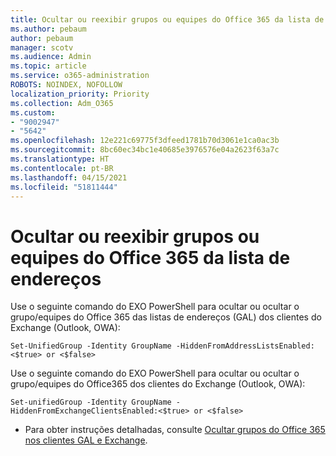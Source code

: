 ```yaml
---
title: Ocultar ou reexibir grupos ou equipes do Office 365 da lista de endereços
ms.author: pebaum
author: pebaum
manager: scotv
ms.audience: Admin
ms.topic: article
ms.service: o365-administration
ROBOTS: NOINDEX, NOFOLLOW
localization_priority: Priority
ms.collection: Adm_O365
ms.custom:
- "9002947"
- "5642"
ms.openlocfilehash: 12e221c69775f3dfeed1781b70d3061e1ca0ac3b
ms.sourcegitcommit: 8bc60ec34bc1e40685e3976576e04a2623f63a7c
ms.translationtype: HT
ms.contentlocale: pt-BR
ms.lasthandoff: 04/15/2021
ms.locfileid: "51811444"
---
```

# <a name="hide-or-un-hide-office-365-groups-or-teams-from-address-list"></a>Ocultar ou reexibir grupos ou equipes do Office 365 da lista de endereços

Use o seguinte comando do EXO PowerShell para ocultar ou ocultar o grupo/equipes do Office 365 das listas de endereços (GAL) dos clientes do Exchange (Outlook, OWA):

`
    Set-UnifiedGroup -Identity GroupName -HiddenFromAddressListsEnabled:<$true> or <$false>
`

Use o seguinte comando do EXO PowerShell para ocultar ou ocultar o grupo/equipes do Office365 dos clientes do Exchange (Outlook, OWA):

`
    Set-unifiedGroup -Identity GroupName -HiddenFromExchangeClientsEnabled:<$true> or <$false>
`

- Para obter instruções detalhadas, consulte [Ocultar grupos do Office 365 nos clientes GAL e Exchange](https://docs.microsoft.com/schooldatasync/hide-office-365-groups-from-the-gal).
